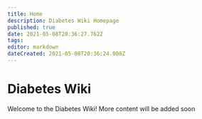 ```yaml
---
title: Home
description: Diabetes Wiki Homepage
published: true
date: 2021-05-08T20:36:27.762Z
tags: 
editor: markdown
dateCreated: 2021-05-08T20:36:24.008Z
---
```


# Diabetes Wiki
Welcome to the Diabetes Wiki! More content will be added soon